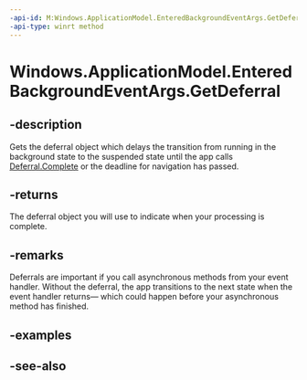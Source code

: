 ----api-id: M:Windows.ApplicationModel.EnteredBackgroundEventArgs.GetDeferral
-api-type: winrt method
---<!-- Method syntaxpublic Windows.Foundation.Deferral GetDeferral()--># Windows.ApplicationModel.EnteredBackgroundEventArgs.GetDeferral## -descriptionGets the deferral object which delays the transition from running in the background state to the suspended state until the app calls [Deferral.Complete](../windows.foundation/deferral_complete.md) or the deadline for navigation has passed.## -returnsThe deferral object you will use to indicate when your processing is complete.## -remarksDeferrals are important if you call asynchronous methods from your event handler. Without the deferral, the app transitions to the next state when the event handler returns— which could happen before your asynchronous method has finished.## -examples## -see-also